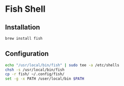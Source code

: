 # Fish Shell

## Installation

```sh
brew install fish
```

## Configuration

```sh
echo "/usr/local/bin/fish" | sudo tee -a /etc/shells
chsh -s /usr/local/bin/fish
cp -r fish/ ~/.config/fish/
set -g -x PATH /user/local/bin $PATH
```

